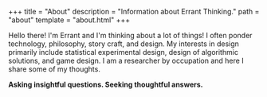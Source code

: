 +++
title = "About"
description = "Information about Errant Thinking."
path = "about"
template = "about.html"
+++

Hello there! I'm Errant and I'm thinking about a lot of things!
I often ponder technology, philosophy, story craft, and design.
My interests in design primarily include statistical experimental design, design of algorithmic solutions, and game design.
I am a researcher by occupation and here I share some of my thoughts.

**Asking insightful questions. Seeking thoughtful answers.**
